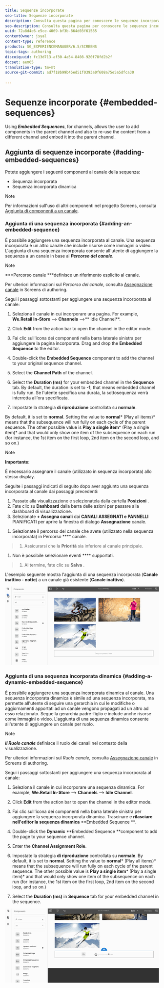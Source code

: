 ```yaml
---
title: Sequenze incorporate
seo-title: Sequenze incorporate
description: Consulta questa pagina per conoscere le sequenze incorporate per i canali che consentono all'utente di aggiungere i componenti nel canale padre e di riutilizzare il contenuto proveniente da un canale diverso e incorporarlo nel canale padre.
seo-description: Consulta questa pagina per conoscere le sequenze incorporate per i canali che consentono all'utente di aggiungere i componenti nel canale padre e di riutilizzare il contenuto proveniente da un canale diverso e incorporarlo nel canale padre.
uuid: 72a8d4e6-e5ce-4069-bf3b-864d03f61585
contentOwner: jsyal
content-type: reference
products: SG_EXPERIENCEMANAGER/6.5/SCREENS
topic-tags: authoring
discoiquuid: fc13d713-af30-4a54-8408-920f78fd2b2f
docset: aem65
translation-type: tm+mt
source-git-commit: ad7f18b99b45ed51f0393a0f608a75e5a5dfca30

---
```



# Sequenze incorporate {#embedded-sequences}

Using ***Embedded Sequences***, for channels, allows the user to add components in the parent channel and also to re-use the content from a different channel and embed it into the parent channel.

## Aggiunta di sequenze incorporate {#adding-embedded-sequences}

Potete aggiungere i seguenti componenti al canale della sequenza:

* Sequenza incorporata
* Sequenza incorporata dinamica

>[!NOTE]
>
>Per informazioni sull'uso di altri componenti nel progetto Screens, consulta [Aggiunta di componenti a un canale](adding-components-to-a-channel.md).

### Aggiunta di una sequenza incorporata {#adding-an-embedded-sequence}

È possibile aggiungere una sequenza incorporata al canale. Una sequenza incorporata è un altro canale che include risorse come immagini o video. L'aggiunta di una sequenza incorporata consente all'utente di aggiungere la sequenza a un canale in base al ***Percorso del canale***.

>[!NOTE]
>
>***Percorso canale ***definisce un riferimento esplicito al canale.
>
>Per ulteriori informazioni sul *Percorso del canale*, consulta [Assegnazione canale](channel-assignment.md) in Screens di authoring.

Segui i passaggi sottostanti per aggiungere una sequenza incorporata al canale:

1. Seleziona il canale in cui incorporare una pagina. For example, **We.Retail In-Store** --&gt; **Channels** --&gt;** Idle Channel**.

1. Click **Edit** from the action bar to open the channel in the editor mode.
1. Fai clic sull'icona dei componenti nella barra laterale sinistra per aggiungere la pagina incorporata. Drag and drop the **Embedded Sequence** to the editor.
1. Double-click the **Embedded Sequence** component to add the channel to your original sequence channel.
1. Select the **Channel Path** of the channel.
1. Select the **Duration (ms)** for your embedded channel in the **Sequence** tab. By default, the duration is set to **-1**, that means embedded channel is fully run. Se l'utente specifica una durata, la sottosequenza verrà interrotta all'ora specificata.

1. Impostate la strategia **di riproduzione** controllata su **normale**.

By default, it is set to **normal**. Setting the value to **normal*** (Play all items)* means that the subsequence will run fully on each cycle of the parent sequence. The other possible value is **Play a single item*** (Play a single item)* and that would only show one item of the subsequence on each run (for instance, the 1st item on the first loop, 2nd item on the second loop, and so on.)

>[!NOTE]
>
>**Importante:**
>
>È necessario assegnare il canale (utilizzato in sequenza incorporata) allo stesso display.
>
>Seguite i passaggi indicati di seguito dopo aver aggiunto una sequenza incorporata al canale dai passaggi precedenti:
>
>1. Passate alla visualizzazione e selezionatela dalla cartella **Posizioni** .
>1. Fate clic su **Dashboard** dalla barra delle azioni per passare alla dashboard di visualizzazione.
>1. Selezionate **+ Assegna canali** dai **CANALI ASSEGNATI e PANNELLI** PIANIFICATI per aprire la finestra di dialogo **Assegnazione** canale.
   >
   >
1. Selezionate il percorso del canale che avete (utilizzato nella sequenza incorporata) in Percorso **** canale.
>1. Assicurarsi che la **Priorità** sia inferiore al canale principale.
   >
   >
1. Non è possibile selezionare eventi **** supportati.
>1. Al termine, fate clic su **Salva** .
>



L'esempio seguente mostra l'aggiunta di una sequenza incorporata (**Canale inattivo - notte**) a un canale già esistente (**Canale inattivo**).

![new2](assets/new2.gif)

### Aggiunta di una sequenza incorporata dinamica {#adding-a-dynamic-embedded-sequence}

È possibile aggiungere una sequenza incorporata dinamica al canale. Una sequenza incorporata dinamica è simile ad una sequenza incorporata, ma permette all'utente di seguire una gerarchia in cui le modifiche o aggiornamenti apportati ad un canale vengono propagati ad un altro ad esso relazionato. Segue la gerarchia padre-figlio e include anche risorse come immagini o video. L'aggiunta di una sequenza dinamica consente all'utente di aggiungere un canale per ruolo.

>[!NOTE]
>
>***Il Ruolo canale*** definisce il ruolo dei canali nel contesto della visualizzazione.
>
>Per ulteriori informazioni sul *Ruolo canale*, consulta [Assegnazione canale](channel-assignment.md) in Screens di authoring.

Segui i passaggi sottostanti per aggiungere una sequenza incorporata al canale:

1. Seleziona il canale in cui incorporare una sequenza dinamica. For example, **We.Retail In-Store** --&gt; **Channels** --&gt; **Idle Channel**.

1. Click **Edit** from the action bar to open the channel in the editor mode.
1. Fai clic sull'icona dei componenti nella barra laterale sinistra per aggiungere la sequenza incorporata dinamica. Trascinare e **rilasciare nell'editor la sequenza dinamica** **Embedded Sequence **.

1. Double-click the **Dynamic** **Embedded Sequence **component to add the page to your sequence channel.

1. Enter the **Channel Assignment Role**.
1. Impostate la strategia **di riproduzione** controllata su **normale**. By default, it is set to **normal**. Setting the value to **normal*** (Play all items)* means that the subsequence will run fully on each cycle of the parent sequence. The other possible value is **Play a single item*** (Play a single item)* and that would only show one item of the subsequence on each run (for instance, the 1st item on the first loop, 2nd item on the second loop, and so on.)

1. Select the **Duration (ms)** in **Sequence** tab for your embedded channel in the sequence.

![last](assets/latest.gif)

